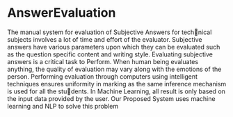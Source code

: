 # AnswerEvaluation
The manual system for evaluation of Subjective Answers for technical subjects involves a lot of time and effort of the evaluator.
Subjective answers have various parameters upon which they can
be evaluated such as the question specific content and writing style.
Evaluating subjective answers is a critical task to Perform. When
human being evaluates anything, the quality of evaluation may
vary along with the emotions of the person. Performing evaluation
through computers using intelligent techniques ensures uniformity
in marking as the same inference mechanism is used for all the students. In Machine Learning, all result is only based on the input
data provided by the user. Our Proposed System uses machine
learning and NLP to solve this problem

